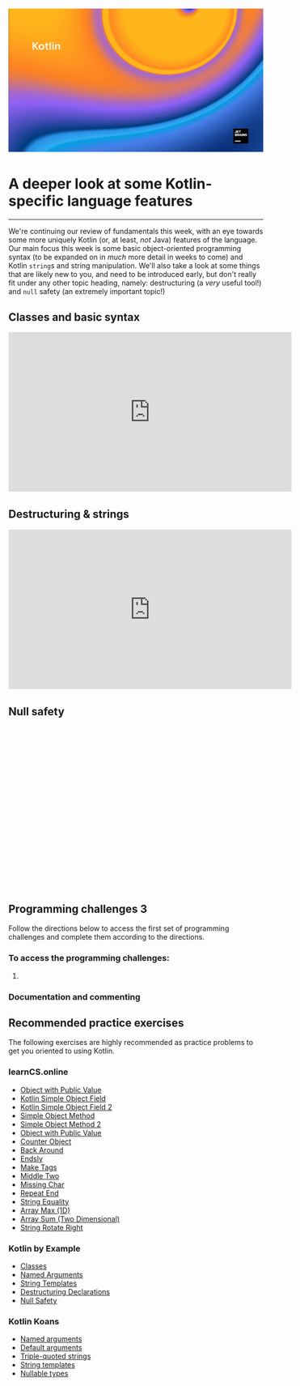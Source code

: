 # ![Programming for Mobile App Development](images/1366x768-kotlin2022_2.png )

# A deeper look at some Kotlin-specific language features
---
We're continuing our review of fundamentals this week, with an eye towards some more uniquely Kotlin (or, at least, *not* Java) features of the language. Our main focus this week is some basic object-oriented programming syntax (to be expanded on in *much* more detail in weeks to come) and Kotlin `string`s and string manipulation. We'll also take a look at some things that are likely new to you, and need to be introduced early, but don't really fit under any other topic heading, namely: destructuring (a *very* useful tool!) and `null` safety (an extremely important topic!)

## Classes and basic syntax
<iframe width="560" height="315" src="https://www.youtube.com/embed/BoVarI5C2yk" title="YouTube video player" frameborder="0" allow="accelerometer; autoplay; clipboard-write; encrypted-media; gyroscope; picture-in-picture" allowfullscreen></iframe>

## Destructuring & strings
<iframe width="560" height="315" src="https://www.youtube.com/embed/eRvez-DQoHs" title="YouTube video player" frameborder="0" allow="accelerometer; autoplay; clipboard-write; encrypted-media; gyroscope; picture-in-picture" allowfullscreen></iframe>

## Null safety 
<iframe width="560" height="315" src="" title="YouTube video player" frameborder="0" allow="accelerometer; autoplay; clipboard-write; encrypted-media; gyroscope; picture-in-picture" allowfullscreen></iframe>

## Programming challenges 3
Follow the directions below to access the first set of programming challenges and complete them according to the directions.

### To access the programming challenges:
1. 

### Documentation and commenting

## Recommended practice exercises
The following exercises are highly recommended as practice problems to get you oriented to using Kotlin.

### learnCS.online
- [Object with Public Value](https://www.learncs.online/practice/kotlin/object-with-public-value/challen@illinois.edu#object-with-public-value)
- [Kotlin Simple Object Field](https://www.learncs.online/practice/kotlin/kotlin-simple-object-field/challen@illinois.edu)
- [Kotlin Simple Object Field 2](https://www.learncs.online/practice/kotlin/kotlin-simple-object-field-2/challen@illinois.edu)
- [Simple Object Method](https://www.learncs.online/practice/kotlin/simple-object-method/challen@illinois.edu#simple-object-method)
- [Simple Object Method 2](https://www.learncs.online/practice/kotlin/simple-object-method-2/challen@illinois.edu)
- [Object with Public Value](https://www.learncs.online/practice/kotlin/object-with-public-value/challen@illinois.edu)
- [Counter Object](https://www.learncs.online/practice/kotlin/counter-object/challen@illinois.edu)
- [Back Around](https://www.learncs.online/practice/kotlin/back-around/challen@illinois.edu?returnTo=strings)
- [Endsly](https://www.learncs.online/practice/kotlin/endsly/challen@illinois.edu?returnTo=strings)
- [Make Tags](https://www.learncs.online/practice/kotlin/make-tags/challen@illinois.edu?returnTo=strings)
- [Middle Two](https://www.learncs.online/practice/kotlin/middle-two/challen@illinois.edu?returnTo=strings)
- [Missing Char](https://www.learncs.online/practice/kotlin/missing-char/challen@illinois.edu?returnTo=strings)
- [Repeat End](https://www.learncs.online/practice/kotlin/repeat-end/challen@illinois.edu?returnTo=strings)
- [String Equality](https://www.learncs.online/practice/kotlin/string-equality/challen@illinois.edu#string-equality)
- [Array Max (1D)](https://www.learncs.online/practice/kotlin/array-max-1d/challen@illinois.edu?returnTo=null)
- [Array Sum (Two Dimensional)](https://www.learncs.online/practice/kotlin/array-sum-two-dimensional/challen@illinois.edu?returnTo=null)
- [String Rotate Right](https://www.learncs.online/practice/kotlin/string-rotate-right/challen@illinois.edu#string-rotate-right)


### Kotlin by Example
- [Classes](https://play.kotlinlang.org/byExample/01_introduction/05_Classes)
- [Named Arguments](https://play.kotlinlang.org/byExample/08_productivity_boosters/01_namedArguments)
- [String Templates](https://play.kotlinlang.org/byExample/08_productivity_boosters/02_String%20Templates)
- [Destructuring Declarations](https://play.kotlinlang.org/byExample/08_productivity_boosters/03_Destructuring%20Declarations)
- [Null Safety](https://play.kotlinlang.org/byExample/01_introduction/04_Null%20Safety)

### Kotlin Koans
- [Named arguments](https://play.kotlinlang.org/koans/Introduction/Named%20arguments/Task.kt)
- [Default arguments](https://play.kotlinlang.org/koans/Introduction/Named%20arguments/Task.kt)
- [Triple-quoted strings](https://play.kotlinlang.org/koans/Introduction/Triple-quoted%20strings/Task.kt)
- [String templates](https://play.kotlinlang.org/koans/Introduction/String%20templates/Task.kt)
- [Nullable types](https://play.kotlinlang.org/koans/Introduction/Nullable%20types/Task.kt)